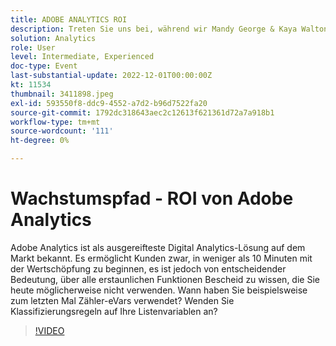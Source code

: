 ```yaml
---
title: ADOBE ANALYTICS ROI
description: Treten Sie uns bei, während wir Mandy George & Kaya Walton, zwei erfahrene Kunden und Adobe Analytics-Nutzer im Blickpunkt haben. Jeder wird seinen besten Adobe Analytics-Tipp oder -Trick teilen. Auf ihre Sitzung folgt eine Gelegenheit, Fragen live zu stellen. Das willst du nicht verpassen.
solution: Analytics
role: User
level: Intermediate, Experienced
doc-type: Event
last-substantial-update: 2022-12-01T00:00:00Z
kt: 11534
thumbnail: 3411898.jpeg
exl-id: 593550f8-ddc9-4552-a7d2-b96d7522fa20
source-git-commit: 1792dc318643aec2c12613f621361d72a7a918b1
workflow-type: tm+mt
source-wordcount: '111'
ht-degree: 0%

---
```


# Wachstumspfad - ROI von Adobe Analytics

Adobe Analytics ist als ausgereifteste Digital Analytics-Lösung auf dem Markt bekannt. Es ermöglicht Kunden zwar, in weniger als 10 Minuten mit der Wertschöpfung zu beginnen, es ist jedoch von entscheidender Bedeutung, über alle erstaunlichen Funktionen Bescheid zu wissen, die Sie heute möglicherweise nicht verwenden. Wann haben Sie beispielsweise zum letzten Mal Zähler-eVars verwendet? Wenden Sie Klassifizierungsregeln auf Ihre Listenvariablen an?

>[!VIDEO](https://video.tv.adobe.com/v/3411898/?quality=12&learn=on)
